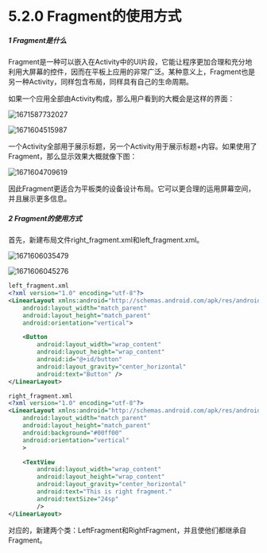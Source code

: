 # 5.2.0 Fragment的使用方式

##### 1 Fragment是什么

Fragment是一种可以嵌入在Activity中的UI片段，它能让程序更加合理和充分地利用大屏幕的控件，因而在平板上应用的非常广泛。某种意义上，Fragment也是另一种Activity，同样包含布局，同样具有自己的生命周期。

如果一个应用全部由Activity构成，那么用户看到的大概会是这样的界面：

![1671587732027](image/5.2.0Fragment的使用方式/1671587732027.png)

![1671604515987](image/5.2.0Fragment的使用方式/1671604515987.png)

一个Activity全部用于展示标题，另一个Activity用于展示标题+内容。如果使用了Fragment，那么显示效果大概就像下图：

![1671604709619](image/5.2.0Fragment的使用方式/1671604709619.png "Fragment的显示效果")

因此Fragment更适合为平板类的设备设计布局。它可以更合理的运用屏幕空间，并且展示更多信息。

##### 2 Fragment的使用方式

首先，新建布局文件right_fragment.xml和left_fragment.xml。

![1671606035479](image/5.2.0Fragment的使用方式/1671606035479.png)

![1671606045276](image/5.2.0Fragment的使用方式/1671606045276.png)

```xml
left_fragment.xml
<?xml version="1.0" encoding="utf-8"?>
<LinearLayout xmlns:android="http://schemas.android.com/apk/res/android"
    android:layout_width="match_parent"
    android:layout_height="match_parent"
    android:orientation="vertical">

    <Button
        android:layout_width="wrap_content"
        android:layout_height="wrap_content"
        android:id="@+id/button"
        android:layout_gravity="center_horizontal"
        android:text="Button" />
</LinearLayout>

right_fragment.xml
<?xml version="1.0" encoding="utf-8"?>
<LinearLayout xmlns:android="http://schemas.android.com/apk/res/android"
    android:layout_width="match_parent"
    android:layout_height="match_parent"
    android:background="#00ff00"
    android:orientation="vertical"
    >

    <TextView
        android:layout_width="wrap_content"
        android:layout_height="wrap_content"
        android:layout_gravity="center_horizontal"
        android:text="This is right fragment."
        android:textSize="24sp"
        />
</LinearLayout>
```

对应的，新建两个类：LeftFragment和RightFragment，并且使他们都继承自Fragment。
